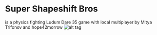 # Super Shapeshift Bros
is a physics fighting Ludum Dare 35 game with local multiplayer by Mitya Trifonov and hope42morrow
![alt tag](https://img.itch.zone/aW1hZ2UvNjMzNDkvMjg2Njk4LnBuZw==/original/JlgVS8.png)
